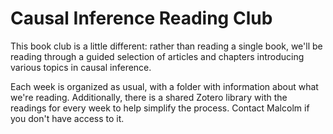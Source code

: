 
# Causal Inference Reading Club

<!-- badges: start -->
<!-- badges: end -->

This book club is a little different: rather than reading a single book, we'll
be reading through a guided selection of articles and chapters introducing
various topics in causal inference.

Each week is organized as usual, with a folder with information about what we're
reading. Additionally, there is a shared Zotero library with the readings for
every week to help simplify the process. Contact Malcolm if you don't have
access to it.
